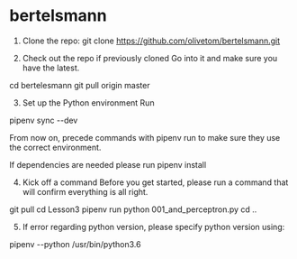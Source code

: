 # bertelsmann

1. Clone the repo: 
git clone https://github.com/olivetom/bertelsmann.git

2. Check out the repo if previously cloned
Go into it and make sure you have the latest.

cd bertelesmann
git pull origin master

3. Set up the Python environment
Run

pipenv sync --dev

From now on, precede commands with pipenv run to make sure they use the correct environment.

If dependencies are needed please run pipenv install <libname>


4. Kick off a command
Before you get started, please run a command that will confirm everything is all right.

git pull
cd Lesson3
pipenv run python 001_and_perceptron.py
cd ..

5. If error regarding python version, please specify python version using:

pipenv --python /usr/bin/python3.6